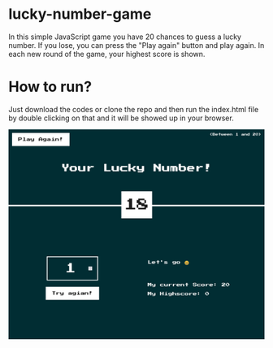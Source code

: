 # lucky-number-game

In this simple JavaScript game you have 20 chances to guess a lucky number. If you lose, you can press the "Play again" button and play again. In each new round of the game, your highest score is shown.

# How to run?

Just download the codes or clone the repo and then run the index.html file by double clicking on that and it will be showed up in your browser.

![game picture](./game.png)
